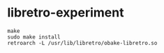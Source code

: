 libretro-experiment
===================

    make
    sudo make install
    retroarch -L /usr/lib/libretro/obake-libretro.so

